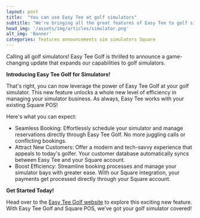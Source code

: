 ```yaml
---
layout: post
title:  "You can use Easy Tee at golf simulators"
subtitle: "We're bringing all the great features of Easy Tee to golf simulators"
head_img: '/assets/img/articles/simulator.png'
alt_img: 'Banner'
categories: features announcements sim simulators Square
---
```


Calling all golf simulators! Easy Tee Golf is thrilled to announce a game-changing update that expands our capabilities to golf simulators.

**Introducing Easy Tee Golf for Simulators!**

That's right, you can now leverage the power of Easy Tee Golf at your golf simulator. This new feature unlocks a whole new level of efficiency in managing your simulator business. As always, Easy Tee works with your existing Square POS!

Here's what you can expect:

* Seamless Booking: Effortlessly schedule your simulator and manage reservations directly through Easy Tee Golf. No more juggling calls or conflicting bookings.
* Attract New Customers: Offer a modern and tech-savvy experience that appeals to today's golfer. Your customer database automatically syncs between Easy Tee and your Square account.
* Boost Efficiency: Streamline booking processes and manage your simulator bays with greater ease. With our Square integration, your payments get processed directly through your Square account. 

**Get Started Today!** 

Head over to the <a href="/">Easy Tee Golf website</a> to explore this exciting new feature. With Easy Tee Golf and Square POS, we’ve got your golf simulator covered!


